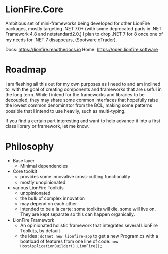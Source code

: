 
# LionFire.Core

Ambitious set of mini-frameworks being developed for other LionFire packages, mostly targeting .NET 7.0+ (with some deprecated parts in .NET Framework 4.8 and netstandard2.0.)  I plan to drop .NET 7 for 8 once one of my needs for .NET 7 disappears, (Spotware cTrader).

Docs: https://lionfire.readthedocs.io
Home: https://open.lionfire.software

# Roadmap

I am fleshing all this out for my own purposes as I need to and am inclined to, with the goal of creating components and frameworks that are useful in the long term.  While I intend for the frameworks and libraries to be decoupled, they may share some common interfaces that hopefully raise the lowest common denominator from the BCL, making some patterns possible that I intend to use heavily, such as multi-typing.

If you find a certain part interesting and want to help advance it into a first class library or framework, let me know.

# Philosophy

- Base layer
  - Minimal dependencies
- Core toolkit
  - provides some innovative cross-cutting functionality
  - mostly unopinionated
- various LionFire Toolkits
  - unopinionated
  - the bulk of complex innovation
  - may depend on each other
  - Intended to be a la carte: some toolkits will die, some will live on.  They are kept separate so this can happen organically.
- LionFire Framework
  - An opinionated holistic framework that integrates several LionFire Toolkits, by default
  - the idea: `dotnet new lionfire-app` to get a new Program.cs with a boatload of features from one line of code: `new HostApplicationBuilder().LionFire();`
